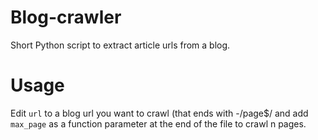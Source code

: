 # Blog-crawler
Short Python script to extract article urls from a blog.

# Usage
Edit ```url``` to a blog url you want to crawl (that ends with -/page$/ and add ```max_page``` as a function parameter at the end of the file to crawl n pages.
